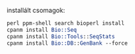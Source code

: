 installált csomagok:
```Perl
perl ppm-shell search bioperl install
cpanm install Bio::Seq
cpanm install Bio::Tools::SeqStats
cpanm install Bio::DB::GenBank --force
```
